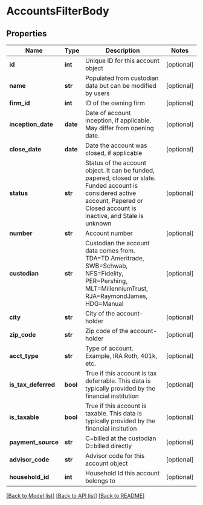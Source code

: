 # AccountsFilterBody

## Properties
Name | Type | Description | Notes
------------ | ------------- | ------------- | -------------
**id** | **int** | Unique ID for this account object | [optional] 
**name** | **str** | Populated from custodian data but can be modified by users | [optional] 
**firm_id** | **int** | ID of the owning firm | [optional] 
**inception_date** | **date** | Date of account inception, if applicable. May differ from opening date. | [optional] 
**close_date** | **date** | Date the account was closed, if applicable | [optional] 
**status** | **str** | Status of the account object. It can be funded, papered, closed or slate. Funded account is considered active account, Papered or Closed account is inactive, and Stale is unknown | [optional] 
**number** | **str** | Account number | [optional] 
**custodian** | **str** | Custodian the account data comes from. TDA&#x3D;TD Ameritrade, SWB&#x3D;Schwab, NFS&#x3D;Fidelity, PER&#x3D;Pershing, MLT&#x3D;MillenniumTrust, RJA&#x3D;RaymondJames, HDG&#x3D;Manual | [optional] 
**city** | **str** | City of the account-holder | [optional] 
**zip_code** | **str** | Zip code of the account-holder | [optional] 
**acct_type** | **str** | Type of account. Example, IRA Roth, 401k, etc. | [optional] 
**is_tax_deferred** | **bool** | True if this account is tax deferrable. This data is typically provided by the financial institution | [optional] 
**is_taxable** | **bool** | True if this account is taxable. This data is typically provided by the financial insitution | [optional] 
**payment_source** | **str** | C&#x3D;billed at the custodian D&#x3D;billed directly | [optional] 
**advisor_code** | **str** | Advisor code for this account object | [optional] 
**household_id** | **int** | Household Id this account belongs to | [optional] 

[[Back to Model list]](../README.md#documentation-for-models) [[Back to API list]](../README.md#documentation-for-api-endpoints) [[Back to README]](../README.md)

